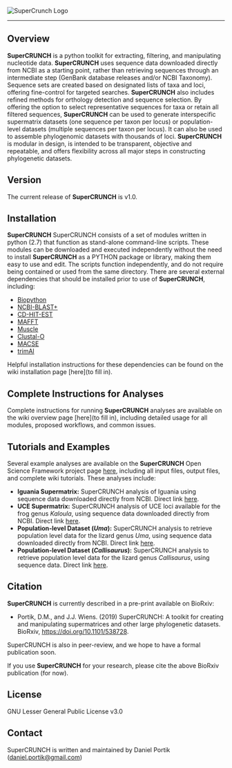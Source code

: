 ![SuperCrunch Logo](https://github.com/dportik/SuperCRUNCH/blob/master/docs/SuperCRUNCH_Logo.png)

---------------

## Overview

**SuperCRUNCH** is a python toolkit for extracting, filtering, and manipulating nucleotide data. **SuperCRUNCH** uses sequence data downloaded directly from NCBI as a starting point, rather than retrieving sequences through an intermediate step (GenBank database releases and/or NCBI Taxonomy). Sequence sets are created based on designated lists of taxa and loci, offering fine-control for targeted searches. **SuperCRUNCH** also includes refined methods for orthology detection and sequence selection. By offering the option to select representative sequences for taxa or retain all filtered sequences, **SuperCRUNCH** can be used to generate interspecific supermatrix datasets (one sequence per taxon per locus) or population-level datasets (multiple sequences per taxon per locus). It can also be used to assemble phylogenomic datasets with thousands of loci. **SuperCRUNCH** is modular in design, is intended to be transparent, objective and repeatable, and offers flexibility across all major steps in constructing phylogenetic datasets. 

## Version

The current release of **SuperCRUNCH** is v1.0.

## Installation

**SuperCRUNCH** SuperCRUNCH consists of a set of modules written in python (2.7) that function as stand-alone command-line scripts. These modules can be downloaded and executed independently without the need to install **SuperCRUNCH** as a PYTHON package or library, making them easy to use and edit. The scripts function independently, and do not require being contained or used from the same directory. There are several external dependencies that should be installed prior to use of **SuperCRUNCH**, including:

+ [Biopython](https://biopython.org/)
+ [NCBI-BLAST+](https://blast.ncbi.nlm.nih.gov/Blast.cgi?CMD=Web&PAGE_TYPE=BlastDocs&DOC_TYPE=Download)
+ [CD-HIT-EST](http://weizhongli-lab.org/cd-hit/)
+ [MAFFT](https://mafft.cbrc.jp/alignment/software/)
+ [Muscle](https://www.drive5.com/muscle/)
+ [Clustal-O](http://www.clustal.org/omega/)
+ [MACSE](https://bioweb.supagro.inra.fr/macse/)
+ [trimAl](http://trimal.cgenomics.org/)

Helpful installation instructions for these dependencies can be found on the wiki installation page [here](to fill in).


## Complete Instructions for Analyses

Complete instructions for running **SuperCRUNCH** analyses are available on the wiki overview page [here](to fill in), including detailed usage for all modules, proposed workflows, and common issues.

## Tutorials and Examples

Several example analyses are available on the **SuperCRUNCH** Open Science Framework project page [here](https://osf.io/bpt94/), including all input files, output files, and complete wiki tutorials. These analyses include:

+ **Iguania Supermatrix:** SuperCRUNCH analysis of Iguania using sequence data downloaded directly from NCBI. Direct link [here](https://osf.io/vsu5k/).
+ **UCE Supermatrix:** SuperCRUNCH analysis of UCE loci available for the frog genus *Kaloula*, using sequence data downloaded directly from NCBI. Direct link [here](https://osf.io/5rey2/).
+ **Population-level Dataset (*Uma*):** SuperCRUNCH analysis to retrieve population level data for the lizard genus *Uma*, using sequence data downloaded directly from NCBI. Direct link [here](https://osf.io/49wz3/).
+ **Population-level Dataset (*Callisaurus*):** SuperCRUNCH analysis to retrieve population level data for the lizard genus *Callisaurus*, using sequence data. Direct link [here](https://osf.io/6bwhf/).


## Citation

**SuperCRUNCH** is currently described in a pre-print available on BioRxiv:

+ Portik, D.M., and J.J. Wiens. (2019) SuperCRUNCH: A toolkit for creating and manipulating supermatrices and other large phylogenetic datasets. BioRxiv, https://doi.org/10.1101/538728.

SuperCRUNCH is also in peer-review, and we hope to have a formal publication soon. 

If you use **SuperCRUNCH** for your research, please cite the above BioRxiv publication (for now).

## License

GNU Lesser General Public License v3.0

## Contact

SuperCRUNCH is written and maintained by Daniel Portik (daniel.portik@gmail.com)
